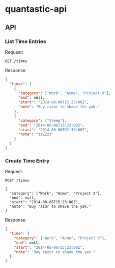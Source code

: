 # quantastic-api

## API

### List Time Entries

Request:

```
GET /times
```

Response:

```json
{
  "times": [
    {
      "category": ["Work", "Acme", "Project X"],
      "end": null,
      "start": "2014-08-06T15:23:00Z",
      "note": "Buy razor to shave the yak."
    },
    {
      "category": ["Sleep"],
      "end": "2014-08-06T15:23:00Z",
      "start": "2014-08-06T07:39:00Z",
      "note": "zzZZzz"
    }
  ]
}
```

### Create Time Entry

Request:

```
POST /times

{
  "category": ["Work", "Acme", "Project X"],
  "end": null,
  "start": "2014-08-06T15:23:00Z",
  "note": "Buy razor to shave the yak."
}
```

Response:

```json
{
  "time": {
    "category": ["Work", "Acme", "Project X"],
    "end": null,
    "start": "2014-08-06T15:23:00Z",
    "note": "Buy razor to shave the yak."
  }
}
```
